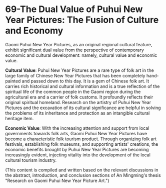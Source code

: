 # 69-The Dual Value of Puhui New Year Pictures: The Fusion of Culture and Economy

Gaomi Puhui New Year Pictures, as an original regional cultural feature, exhibit significant dual value from the perspective of contemporary economic and cultural development: namely, cultural value and economic value.

**Cultural Value**: Puhui New Year Pictures are a rare type of folk art in the large family of Chinese New Year Pictures that has been completely hand-painted and passed down to this day. It is a gem of Chinese folk art. It carries rich historical and cultural information and is a true reflection of the spiritual life of the common people in the Gaomi region during the agricultural era and a carrier of folk customs. It profoundly reflects their original spiritual homeland. Research on the artistry of Puhui New Year Pictures and the excavation of its cultural significance are helpful in solving the problems of its inheritance and protection as an intangible cultural heritage item.

**Economic Value**: With the increasing attention and support from local governments towards folk arts, Gaomi Puhui New Year Pictures have become a characteristic folk tourism product. Through organizing folk art festivals, establishing folk museums, and supporting artists' creations, the economic benefits brought by Puhui New Year Pictures are becoming increasingly evident, injecting vitality into the development of the local cultural tourism industry.

(This content is compiled and written based on the relevant discussions in the abstract, introduction, and conclusion sections of An Mingming's thesis "Research on Gaomi Puhui New Year Picture Art.")
